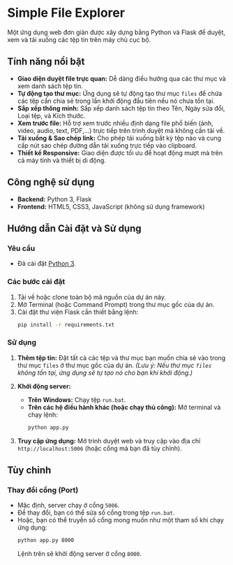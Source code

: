 # Simple File Explorer

Một ứng dụng web đơn giản được xây dựng bằng Python và Flask để duyệt, xem và tải xuống các tệp tin trên máy chủ cục bộ.

## Tính năng nổi bật

- **Giao diện duyệt file trực quan:** Dễ dàng điều hướng qua các thư mục và xem danh sách tệp tin.
- **Tự động tạo thư mục:** Ứng dụng sẽ tự động tạo thư mục `files` để chứa các tệp cần chia sẻ trong lần khởi động đầu tiên nếu nó chưa tồn tại.
- **Sắp xếp thông minh:** Sắp xếp danh sách tệp tin theo Tên, Ngày sửa đổi, Loại tệp, và Kích thước.
- **Xem trước file:** Hỗ trợ xem trước nhiều định dạng file phổ biến (ảnh, video, audio, text, PDF,...) trực tiếp trên trình duyệt mà không cần tải về.
- **Tải xuống & Sao chép link:** Cho phép tải xuống bất kỳ tệp nào và cung cấp nút sao chép đường dẫn tải xuống trực tiếp vào clipboard.
- **Thiết kế Responsive:** Giao diện được tối ưu để hoạt động mượt mà trên cả máy tính và thiết bị di động.

## Công nghệ sử dụng

- **Backend:** Python 3, Flask
- **Frontend:** HTML5, CSS3, JavaScript (không sử dụng framework)

## Hướng dẫn Cài đặt và Sử dụng

### Yêu cầu

- Đã cài đặt [Python 3](https://www.python.org/downloads/).

### Các bước cài đặt

1.  Tải về hoặc clone toàn bộ mã nguồn của dự án này.
2.  Mở Terminal (hoặc Command Prompt) trong thư mục gốc của dự án.
3.  Cài đặt thư viện Flask cần thiết bằng lệnh:
    ```sh
    pip install -r requirements.txt
    ```

### Sử dụng

1.  **Thêm tệp tin:** Đặt tất cả các tệp và thư mục bạn muốn chia sẻ vào trong thư mục `files` ở thư mục gốc của dự án.
    *(Lưu ý: Nếu thư mục `files` không tồn tại, ứng dụng sẽ tự tạo nó cho bạn khi khởi động.)*

2.  **Khởi động server:**
    - **Trên Windows:** Chạy tệp `run.bat`.
    - **Trên các hệ điều hành khác (hoặc chạy thủ công):** Mở terminal và chạy lệnh:
      ```sh
      python app.py
      ```

3.  **Truy cập ứng dụng:** Mở trình duyệt web và truy cập vào địa chỉ `http://localhost:5006` (hoặc cổng mà bạn đã tùy chỉnh).

## Tùy chỉnh

### Thay đổi cổng (Port)

- Mặc định, server chạy ở cổng `5006`.
- Để thay đổi, bạn có thể sửa số cổng trong tệp `run.bat`.
- Hoặc, bạn có thể truyền số cổng mong muốn như một tham số khi chạy ứng dụng:
  ```sh
  python app.py 8000
  ```
  Lệnh trên sẽ khởi động server ở cổng `8000`.
